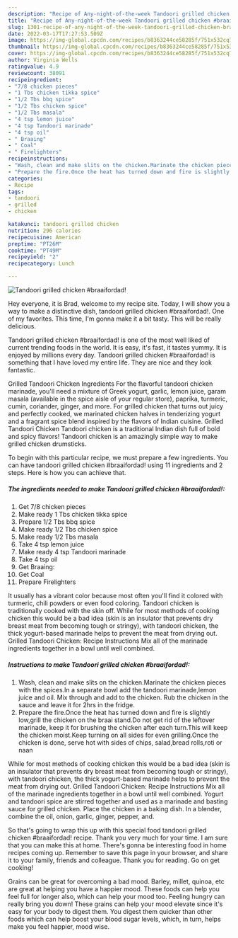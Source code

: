 ```yaml
---
description: "Recipe of Any-night-of-the-week Tandoori grilled chicken #braaifordad!"
title: "Recipe of Any-night-of-the-week Tandoori grilled chicken #braaifordad!"
slug: 1301-recipe-of-any-night-of-the-week-tandoori-grilled-chicken-braaifordad
date: 2022-03-17T17:27:53.509Z
image: https://img-global.cpcdn.com/recipes/b8363244ce58285f/751x532cq70/tandoori-grilled-chicken-braaifordad-recipe-main-photo.jpg
thumbnail: https://img-global.cpcdn.com/recipes/b8363244ce58285f/751x532cq70/tandoori-grilled-chicken-braaifordad-recipe-main-photo.jpg
cover: https://img-global.cpcdn.com/recipes/b8363244ce58285f/751x532cq70/tandoori-grilled-chicken-braaifordad-recipe-main-photo.jpg
author: Virginia Wells
ratingvalue: 4.9
reviewcount: 38091
recipeingredient:
- "7/8 chicken pieces"
- "1 Tbs chicken tikka spice"
- "1/2 Tbs bbq spice"
- "1/2 Tbs chicken spice"
- "1/2 Tbs masala"
- "4 tsp lemon juice"
- "4 tsp Tandoori marinade"
- "4 tsp oil"
- " Braaing"
- " Coal"
- " Firelighters"
recipeinstructions:
- "Wash, clean and make slits on the chicken.Marinate the chicken pieces with the spices.In a separate bowl add the tandoori marinade,lemon juice and oil. Mix through and add to the chicken. Rub the chicken in the sauce and leave it for 2hrs in the fridge."
- "Prepare the fire.Once the heat has turned down and fire is slightly low,grill the chicken on the braai stand.Do not get rid of the leftover marinade, keep it for brushing the chicken after each turn.This will keep the chicken moist.Keep turning on all sides for even grilling.Once the chicken is done, serve hot with sides of chips, salad,bread rolls,roti or naan"
categories:
- Recipe
tags:
- tandoori
- grilled
- chicken

katakunci: tandoori grilled chicken 
nutrition: 296 calories
recipecuisine: American
preptime: "PT26M"
cooktime: "PT49M"
recipeyield: "2"
recipecategory: Lunch

---
```



![Tandoori grilled chicken #braaifordad!](https://img-global.cpcdn.com/recipes/b8363244ce58285f/751x532cq70/tandoori-grilled-chicken-braaifordad-recipe-main-photo.jpg)

Hey everyone, it is Brad, welcome to my recipe site. Today, I will show you a way to make a distinctive dish, tandoori grilled chicken #braaifordad!. One of my favorites. This time, I'm gonna make it a bit tasty. This will be really delicious.

Tandoori grilled chicken #braaifordad! is one of the most well liked of current trending foods in the world. It is easy, it's fast, it tastes yummy. It is enjoyed by millions every day. Tandoori grilled chicken #braaifordad! is something that I have loved my entire life. They are nice and they look fantastic.

Grilled Tandoori Chicken Ingredients For the flavorful tandoori chicken marinade, you&#39;ll need a mixture of Greek yogurt, garlic, lemon juice, garam masala (available in the spice aisle of your regular store), paprika, turmeric, cumin, coriander, ginger, and more. For grilled chicken that turns out juicy and perfectly cooked, we marinated chicken halves in tenderizing yogurt and a fragrant spice blend inspired by the flavors of Indian cuisine. Grilled Tandoori Chicken Tandoori chicken is a traditional Indian dish full of bold and spicy flavors! Tandoori chicken is an amazingly simple way to make grilled chicken drumsticks.


To begin with this particular recipe, we must prepare a few ingredients. You can have tandoori grilled chicken #braaifordad! using 11 ingredients and 2 steps. Here is how you can achieve that.

<!--inarticleads1-->

##### The ingredients needed to make Tandoori grilled chicken #braaifordad!:

1. Get 7/8 chicken pieces
1. Make ready 1 Tbs chicken tikka spice
1. Prepare 1/2 Tbs bbq spice
1. Make ready 1/2 Tbs chicken spice
1. Make ready 1/2 Tbs masala
1. Take 4 tsp lemon juice
1. Make ready 4 tsp Tandoori marinade
1. Take 4 tsp oil
1. Get  Braaing:
1. Get  Coal
1. Prepare  Firelighters


It usually has a vibrant color because most often you&#39;ll find it colored with turmeric, chili powders or even food coloring. Tandoori chicken is traditionally cooked with the skin off. While for most methods of cooking chicken this would be a bad idea (skin is an insulator that prevents dry breast meat from becoming tough or stringy), with tandoori chicken, the thick yogurt-based marinade helps to prevent the meat from drying out. Grilled Tandoori Chicken: Recipe Instructions Mix all of the marinade ingredients together in a bowl until well combined. 

<!--inarticleads2-->

##### Instructions to make Tandoori grilled chicken #braaifordad!:

1. Wash, clean and make slits on the chicken.Marinate the chicken pieces with the spices.In a separate bowl add the tandoori marinade,lemon juice and oil. Mix through and add to the chicken. Rub the chicken in the sauce and leave it for 2hrs in the fridge.
1. Prepare the fire.Once the heat has turned down and fire is slightly low,grill the chicken on the braai stand.Do not get rid of the leftover marinade, keep it for brushing the chicken after each turn.This will keep the chicken moist.Keep turning on all sides for even grilling.Once the chicken is done, serve hot with sides of chips, salad,bread rolls,roti or naan


While for most methods of cooking chicken this would be a bad idea (skin is an insulator that prevents dry breast meat from becoming tough or stringy), with tandoori chicken, the thick yogurt-based marinade helps to prevent the meat from drying out. Grilled Tandoori Chicken: Recipe Instructions Mix all of the marinade ingredients together in a bowl until well combined. Yogurt and tandoori spice are stirred together and used as a marinade and basting sauce for grilled chicken. Place the chicken in a baking dish. In a blender, combine the oil, onion, garlic, ginger, pepper, and. 

So that's going to wrap this up with this special food tandoori grilled chicken #braaifordad! recipe. Thank you very much for your time. I am sure that you can make this at home. There's gonna be interesting food in home recipes coming up. Remember to save this page in your browser, and share it to your family, friends and colleague. Thank you for reading. Go on get cooking!

Grains can be great for overcoming a bad mood. Barley, millet, quinoa, etc are great at helping you have a happier mood. These foods can help you feel full for longer also, which can help your mood too. Feeling hungry can really bring you down! These grains can help your mood elevate since it's easy for your body to digest them. You digest them quicker than other foods which can help boost your blood sugar levels, which, in turn, helps make you feel happier, mood wise.
